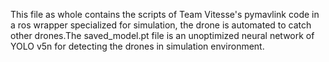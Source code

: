 This file as whole contains the scripts of Team Vitesse's pymavlink code in a ros wrapper specialized for simulation, the drone is automated to catch other drones.The saved_model.pt file is an unoptimized neural network of YOLO v5n for detecting the drones in simulation environment.
